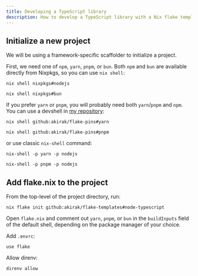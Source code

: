 ```yaml
---
title: Developing a TypeScript library
description: How to develop a TypeScript library with a Nix flake template
---
```


## Initialize a new project

We will be using a framework-specific scaffolder to initialize a project.

First, we need one of `npm`, `yarn`, `pnpm`, or `bun`. Both `npm` and `bun` are
available directly from Nixpkgs, so you can use `nix shell`:

```shell
nix shell nixpkgs#nodejs
```

```shell
nix shell nixpkgs#bun
```

If you prefer `yarn` or `pnpm`, you will probably need both `yarn`/`pnpm` and
`npm`. You can use a devshell in [my
repository](https://github.com/akirak/flake-pins/):

```shell
nix shell github:akirak/flake-pins#yarn
```

```shell
nix shell github:akirak/flake-pins#pnpm
```

or use classic `nix-shell` command:

```shell
nix-shell -p yarn -p nodejs
```

```shell
nix-shell -p pnpm -p nodejs
```

## Add flake.nix to the project

From the top-level of the project directory, run:

```shell
nix flake init github:akirak/flake-templates#node-typescript
```

Open `flake.nix` and comment out `yarn`, `pnpm`, or `bun` in the `buildInputs`
field of the default shell, depending on the package manager of your choice.

Add `.envrc`:

```
use flake
```

Allow direnv:

```shell
direnv allow
```
